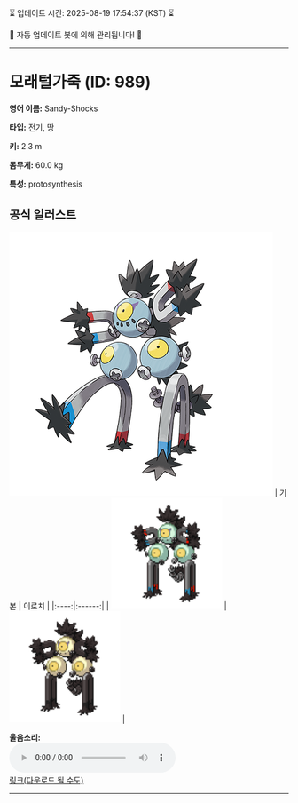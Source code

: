 
⏳ 업데이트 시간: 2025-08-19 17:54:37 (KST) ⏳

🤖 자동 업데이트 봇에 의해 관리됩니다! 🤖

---

# 모래털가죽 (ID: 989)
**영어 이름:** Sandy-Shocks

**타입:** 전기, 땅

**키:** 2.3 m

**몸무게:** 60.0 kg

**특성:** protosynthesis

## 공식 일러스트
![](https://raw.githubusercontent.com/PokeAPI/sprites/master/sprites/pokemon/other/official-artwork/989.png)
| 기본 | 이로치 |
|:----:|:------:|
| <img src="https://raw.githubusercontent.com/PokeAPI/sprites/master/sprites/pokemon/989.png" width="200"> | <img src="https://raw.githubusercontent.com/PokeAPI/sprites/master/sprites/pokemon/shiny/989.png" width="200"> |

**울음소리:**<br><audio controls src="https://raw.githubusercontent.com/PokeAPI/cries/main/cries/pokemon/latest/989.ogg"></audio><br> [링크(다운로드 될 수도)](https://raw.githubusercontent.com/PokeAPI/cries/main/cries/pokemon/latest/989.ogg)


---
